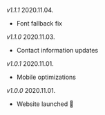 *v1.1.1*
2020.11.04.
- Font fallback fix

*v1.1.0*
2020.11.03.
- Contact information updates

*v1.0.1*
2020.11.01.
- Mobile optimizations

*v1.0.0*
2020.11.01.
- Website launched 🎉
